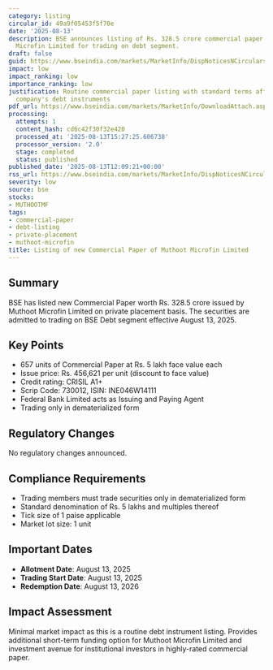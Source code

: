 ```yaml
---
category: listing
circular_id: 49a9f05453f5f70e
date: '2025-08-13'
description: BSE announces listing of Rs. 328.5 crore commercial paper issued by Muthoot
  Microfin Limited for trading on debt segment.
draft: false
guid: https://www.bseindia.com/markets/MarketInfo/DispNoticesNCirculars.aspx?Noticeid={26B3EE69-0D33-4A26-BEB3-18B5C4541172}&noticeno=20250813-35&dt=08/13/2025&icount=35&totcount=65&flag=0
impact: low
impact_ranking: low
importance_ranking: low
justification: Routine commercial paper listing with standard terms affecting single
  company's debt instruments
pdf_url: https://www.bseindia.com/markets/MarketInfo/DownloadAttach.aspx?id=20250813-35&attachedId=
processing:
  attempts: 1
  content_hash: cd6c42f30f32e420
  processed_at: '2025-08-13T15:27:25.606738'
  processor_version: '2.0'
  stage: completed
  status: published
published_date: '2025-08-13T12:09:21+00:00'
rss_url: https://www.bseindia.com/markets/MarketInfo/DispNoticesNCirculars.aspx?Noticeid={26B3EE69-0D33-4A26-BEB3-18B5C4541172}&noticeno=20250813-35&dt=08/13/2025&icount=35&totcount=65&flag=0
severity: low
source: bse
stocks:
- MUTHOOTMF
tags:
- commercial-paper
- debt-listing
- private-placement
- muthoot-microfin
title: Listing of new Commercial Paper of Muthoot Microfin Limited
---
```


## Summary

BSE has listed new Commercial Paper worth Rs. 328.5 crore issued by Muthoot Microfin Limited on private placement basis. The securities are admitted to trading on BSE Debt segment effective August 13, 2025.

## Key Points

- 657 units of Commercial Paper at Rs. 5 lakh face value each
- Issue price: Rs. 456,621 per unit (discount to face value)
- Credit rating: CRISIL A1+
- Scrip Code: 730012, ISIN: INE046W14111
- Federal Bank Limited acts as Issuing and Paying Agent
- Trading only in dematerialized form

## Regulatory Changes

No regulatory changes announced.

## Compliance Requirements

- Trading members must trade securities only in dematerialized form
- Standard denomination of Rs. 5 lakhs and multiples thereof
- Tick size of 1 paise applicable
- Market lot size: 1 unit

## Important Dates

- **Allotment Date**: August 13, 2025
- **Trading Start Date**: August 13, 2025
- **Redemption Date**: August 13, 2026

## Impact Assessment

Minimal market impact as this is a routine debt instrument listing. Provides additional short-term funding option for Muthoot Microfin Limited and investment avenue for institutional investors in highly-rated commercial paper.